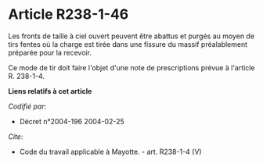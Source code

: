 # Article R238-1-46

Les fronts de taille à ciel ouvert peuvent être abattus et purgés au moyen de tirs fentes où la charge est tirée dans une
fissure du massif préalablement préparée pour la recevoir. 

Ce mode de tir doit faire l'objet d'une note de prescriptions prévue à l'article R. 238-1-4.

**Liens relatifs à cet article**

_Codifié par_:

  - Décret n°2004-196 2004-02-25

_Cite_:

  - Code du travail applicable à Mayotte. - art. R238-1-4 (V)
